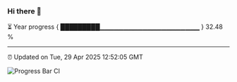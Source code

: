 ### Hi there 👋

⏳ Year progress { █████████▁▁▁▁▁▁▁▁▁▁▁▁▁▁▁▁▁▁▁▁▁ } 32.48 %

---

⏰ Updated on Tue, 29 Apr 2025 12:52:05 GMT

![Progress Bar CI](https://github.com/ZhaoGui/ZhaoGui/workflows/Progress%20Bar%20CI/badge.svg)
